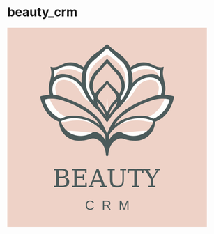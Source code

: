 # beauty_crm

![Beauty CRM](https://raw.githubusercontent.com/antonovmike/beauty_crm/main/static/logo.png)
